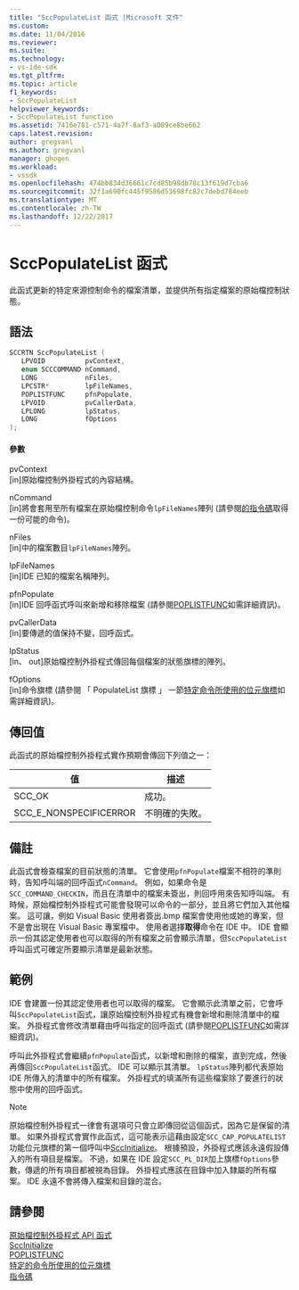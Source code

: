 ```yaml
---
title: "SccPopulateList 函式 |Microsoft 文件"
ms.custom: 
ms.date: 11/04/2016
ms.reviewer: 
ms.suite: 
ms.technology:
- vs-ide-sdk
ms.tgt_pltfrm: 
ms.topic: article
f1_keywords:
- SccPopulateList
helpviewer_keywords:
- SccPopulateList function
ms.assetid: 7416e781-c571-4a7f-8af3-a089ce8be662
caps.latest.revision: 
author: gregvanl
ms.author: gregvanl
manager: ghogen
ms.workload:
- vssdk
ms.openlocfilehash: 474bb834d36661c7cd85b98db78c13f619d7cba6
ms.sourcegitcommit: 32f1a690fc445f9586d53698fc82c7debd784eeb
ms.translationtype: MT
ms.contentlocale: zh-TW
ms.lasthandoff: 12/22/2017
---
```

# <a name="sccpopulatelist-function"></a>SccPopulateList 函式
此函式更新的特定來源控制命令的檔案清單，並提供所有指定檔案的原始檔控制狀態。  
  
## <a name="syntax"></a>語法  
  
```cpp  
SCCRTN SccPopulateList (  
   LPVOID          pvContext,  
   enum SCCCOMMAND nCommand,  
   LONG            nFiles,  
   LPCSTR*         lpFileNames,  
   POPLISTFUNC     pfnPopulate,  
   LPVOID          pvCallerData,  
   LPLONG          lpStatus,  
   LONG            fOptions  
);  
```  
  
#### <a name="parameters"></a>參數  
 pvContext  
 [in]原始檔控制外掛程式的內容結構。  
  
 nCommand  
 [in]將會套用至所有檔案在原始檔控制命令`lpFileNames`陣列 (請參閱[的指令碼](../extensibility/command-code-enumerator.md)取得一份可能的命令)。  
  
 nFiles  
 [in]中的檔案數目`lpFileNames`陣列。  
  
 lpFileNames  
 [in]IDE 已知的檔案名稱陣列。  
  
 pfnPopulate  
 [in]IDE 回呼函式呼叫來新增和移除檔案 (請參閱[POPLISTFUNC](../extensibility/poplistfunc.md)如需詳細資訊)。  
  
 pvCallerData  
 [in]要傳遞的值保持不變，回呼函式。  
  
 lpStatus  
 [in、 out]原始檔控制外掛程式傳回每個檔案的狀態旗標的陣列。  
  
 fOptions  
 [in]命令旗標 (請參閱 「 PopulateList 旗標 」 一節[特定命令所使用的位元旗標](../extensibility/bitflags-used-by-specific-commands.md)如需詳細資訊)。  
  
## <a name="return-value"></a>傳回值  
 此函式的原始檔控制外掛程式實作預期會傳回下列值之一：  
  
|值|描述|  
|-----------|-----------------|  
|SCC_OK|成功。|  
|SCC_E_NONSPECIFICERROR|不明確的失敗。|  
  
## <a name="remarks"></a>備註  
 此函式會檢查檔案的目前狀態的清單。 它會使用`pfnPopulate`檔案不相符的準則時，告知呼叫端的回呼函式`nCommand`。 例如，如果命令是`SCC_COMMAND_CHECKIN`，而且在清單中的檔案未簽出，則回呼用來告知呼叫端。 有時候，原始檔控制外掛程式可能會發現可以命令的一部分，並且將它們加入其他檔案。 這可讓，例如 Visual Basic 使用者簽出.bmp 檔案會使用他或她的專案，但不是會出現在 Visual Basic 專案檔中。 使用者選擇**取得**命令在 IDE 中。 IDE 會顯示一份其認定使用者也可以取得的所有檔案之前會顯示清單，但`SccPopulateList`呼叫函式可確定所要顯示清單是最新狀態。  
  
## <a name="example"></a>範例  
 IDE 會建置一份其認定使用者也可以取得的檔案。 它會顯示此清單之前，它會呼叫`SccPopulateList`函式，讓原始檔控制外掛程式有機會新增和刪除清單中的檔案。 外掛程式會修改清單藉由呼叫指定的回呼函式 (請參閱[POPLISTFUNC](../extensibility/poplistfunc.md)如需詳細資訊)。  
  
 呼叫此外掛程式會繼續`pfnPopulate`函式，以新增和刪除的檔案，直到完成，然後再傳回`SccPopulateList`函式。 IDE 可以顯示其清單。 `lpStatus`陣列都代表原始 IDE 所傳入的清單中的所有檔案。 外掛程式的填滿所有這些檔案除了要進行的狀態中使用的回呼函式。  
  
> [!NOTE]
>  原始檔控制外掛程式一律會有選項可只會立即傳回從這個函式，因為它是保留的清單。 如果外掛程式會實作此函式，這可能表示這藉由設定`SCC_CAP_POPULATELIST`功能位元旗標的第一個呼叫中[SccInitialize](../extensibility/sccinitialize-function.md)。 根據預設，外掛程式應該永遠假設傳入的所有項目是檔案。 不過，如果在 IDE 設定`SCC_PL_DIR`加上旗標`fOptions`參數，傳遞的所有項目都被視為目錄。 外掛程式應該在目錄中加入隸屬的所有檔案。 IDE 永遠不會將傳入檔案和目錄的混合。  
  
## <a name="see-also"></a>請參閱  
 [原始檔控制外掛程式 API 函式](../extensibility/source-control-plug-in-api-functions.md)   
 [SccInitialize](../extensibility/sccinitialize-function.md)   
 [POPLISTFUNC](../extensibility/poplistfunc.md)   
 [特定的命令所使用的位元旗標](../extensibility/bitflags-used-by-specific-commands.md)   
 [指令碼](../extensibility/command-code-enumerator.md)